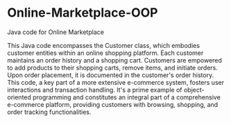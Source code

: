 # Online-Marketplace-OOP
Java code for Online Marketplace

This Java code encompasses the Customer class, which embodies customer entities within an online shopping platform. Each customer maintains an order history and a shopping cart. Customers are empowered to add products to their shopping carts, remove items, and initiate orders. Upon order placement, it is documented in the customer's order history. This code, a key part of a more extensive e-commerce system, fosters user interactions and transaction handling. It's a prime example of object-oriented programming and constitutes an integral part of a comprehensive e-commerce platform, providing customers with browsing, shopping, and order tracking functionalities.
